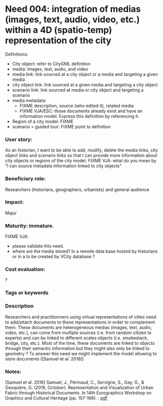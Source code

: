 
# Need 004: integration of medias (images, text, audio, video, etc.) within a 4D (spatio-temp) representation of the city

Definitions:
 - City object: refer to CityGML definition 
 - media: images, text, audio, and video
 - media link: link sourced at a city object or a media and targeting a given media
 - city object link: link sourced at a given media and targeting a city object
 - scenario link: link sourced at media or city object and targeting a scenario
 - media metadata: 
    * FIXME description, source (who edited it), related media
    * FIXME VJA/ESC: those documents already exist and have an information model. Express this definition by referencing it.
 - Region of a city model: FIXME
 - scenario = guided tour: FIXME point to definition

### User story:
As an historian, I want to be able to add, modify, delete the media links, city object links and scenario links so that I can provide more information about city objects or regions of the city model.
FIXME VJA: what do you mean by "I can source metadata information linked to city objects"

### Beneficiary role:
Researchers (historians, geographers, urbanists) and general audience

### Impact: 
Major

### Maturity: immature. 
FIXME VJA:
 - please validate this need.
 - where are the media stored? In a remote data base hosted by historians or in a to be created by VCity database ? 

### Cost evaluation:
?

### Tags or keywords

### Description
Researchers and practitionners using virtual representations of cities need to add/attach documents to these representations in order to complement them. These documents are heterogeneous medias (images, text, audio, video, etc.), can come from multiple sources (i.e. from random citizen to experts) and can be linked to different scales objects (i.e. smokestack, bridge, city, etc.). Most of the time, these documents are linked to objects through their semantic information but they might also only be linked to geometry ?
To answer this need we might implement the model allowing to store documents ([Samuel et al. 2016])

### Notes:
[Samuel et al. 2016] Samuel, J., Périnaud, C., Servigne, S., Gay, G., & Gesquière, G. (2016, October). Representation and Visualization of Urban Fabric through Historical Documents. In 14th Eurographics Workshop on Graphics and Cultural Heritage (pp. 157-166). : [pdf](https://www.researchgate.net/profile/Sylvie_Servigne/publication/308416831_Representation_and_Visualization_of_Urban_Fabric_through_Historical_Documents/links/57e3d8a008ae4d15ffae8de9.pdf)
